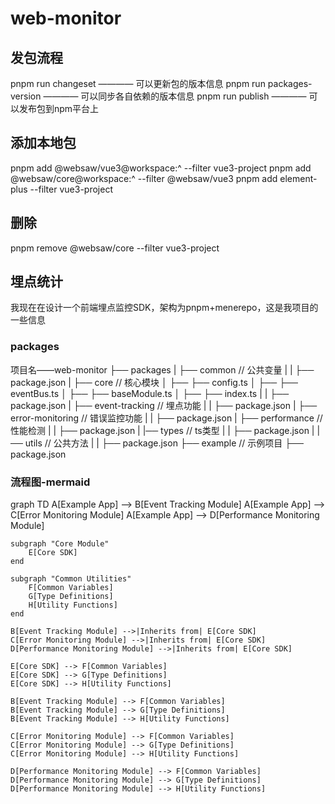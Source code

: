 # web-monitor


## 发包流程
pnpm run changeset ———— 可以更新包的版本信息
pnpm run packages-version ———— 可以同步各自依赖的版本信息
pnpm run publish ———— 可以发布包到npm平台上


## 添加本地包
pnpm add @websaw/vue3@workspace:^ --filter vue3-project
pnpm add @websaw/core@workspace:^ --filter @websaw/vue3
pnpm add element-plus --filter vue3-project


## 删除
pnpm remove @websaw/core --filter vue3-project


## 埋点统计


我现在在设计一个前端埋点监控SDK，架构为pnpm+menerepo，这是我项目的一些信息
### packages
项目名——web-monitor
├── packages
|   ├── common // 公共变量
|   |   ├── package.json
|   ├── core // 核心模块
│   ├── ├── config.ts
│   ├── ├── eventBus.ts
│   ├── ├── baseModule.ts
│   ├── ├── index.ts
|   |   ├── package.json
|   ├── event-tracking // 埋点功能
|   |   ├── package.json
|   ├── error-monitoring // 错误监控功能
|   |   ├── package.json
|   ├── performance // 性能检测
|   |   ├── package.json
|   |── types // ts类型
|   |   ├── package.json
|   |── utils // 公共方法
|   |   ├── package.json
├── example // 示例项目
├── package.json


### 流程图-mermaid
graph TD
    A[Example App] --> B[Event Tracking Module]
    A[Example App] --> C[Error Monitoring Module]
    A[Example App] --> D[Performance Monitoring Module]

    subgraph "Core Module"
        E[Core SDK]
    end

    subgraph "Common Utilities"
        F[Common Variables]
        G[Type Definitions]
        H[Utility Functions]
    end

    B[Event Tracking Module] -->|Inherits from| E[Core SDK]
    C[Error Monitoring Module] -->|Inherits from| E[Core SDK]
    D[Performance Monitoring Module] -->|Inherits from| E[Core SDK]

    E[Core SDK] --> F[Common Variables]
    E[Core SDK] --> G[Type Definitions]
    E[Core SDK] --> H[Utility Functions]

    B[Event Tracking Module] --> F[Common Variables]
    B[Event Tracking Module] --> G[Type Definitions]
    B[Event Tracking Module] --> H[Utility Functions]

    C[Error Monitoring Module] --> F[Common Variables]
    C[Error Monitoring Module] --> G[Type Definitions]
    C[Error Monitoring Module] --> H[Utility Functions]

    D[Performance Monitoring Module] --> F[Common Variables]
    D[Performance Monitoring Module] --> G[Type Definitions]
    D[Performance Monitoring Module] --> H[Utility Functions]

